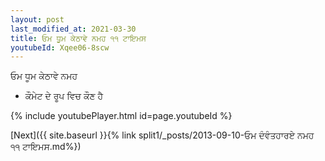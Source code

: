 ```yaml
---
layout: post
last_modified_at: 2021-03-30
title: ਓਮ ਧੂਮ ਕੇਠਾਵੇ ਨਮਹ ੧੧ ਟਾਇਮਸ
youtubeId: Xqee06-8scw
---
```

 
 
 ਓਮ ਧੂਮ ਕੇਠਾਵੇ ਨਮਹ  
 
 -  ਕੌਮੇਟ ਦੇ ਰੂਪ ਵਿਚ ਕੌਣ ਹੈ 
 
  
 
  
 
 
 
 
 
 


{% include youtubePlayer.html id=page.youtubeId %}
 
[Next]({{ site.baseurl }}{% link  split1/_posts/2013-09-10-ਓਮ ਦੰਵੰਤਹਾਰਏ ਨਮਹ ੧੧ ਟਾਇਮਸ.md%})
 
